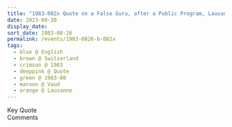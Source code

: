 ```yaml
---
title: "1983-082x Quote on a False Guru, after a Public Program, Lausanne, Vaud, Switzerland"
date: 2023-09-30
display_date: 
sort_date: 1983-08-26
permalink: /events/1983-0826-b-082x
tags:
  - blue @ English
  - brown @ Switzerland
  - crimson @ 1983
  - deeppink @ Quote
  - green @ 1983-08
  - maroon @ Vaud
  - orange @ Lausanne
---
```


<wave-list>
  <list-title color="green" width="75">Key Quote</list-title>
  <list-item color="BlanchedAlmond"  width="200"></list-item>
  <list-item color="Lavender"></list-item>
  <list-item color="BlanchedAlmond"></list-item>
</wave-list>

<br>

<wave-list>
  <list-title color="green" width="75">Comments</list-title>
  <list-item color="BlanchedAlmond"  width="200"></list-item>
  <list-item color="Lavender"></list-item>
  <list-item color="BlanchedAlmond"></list-item>
</wave-list>